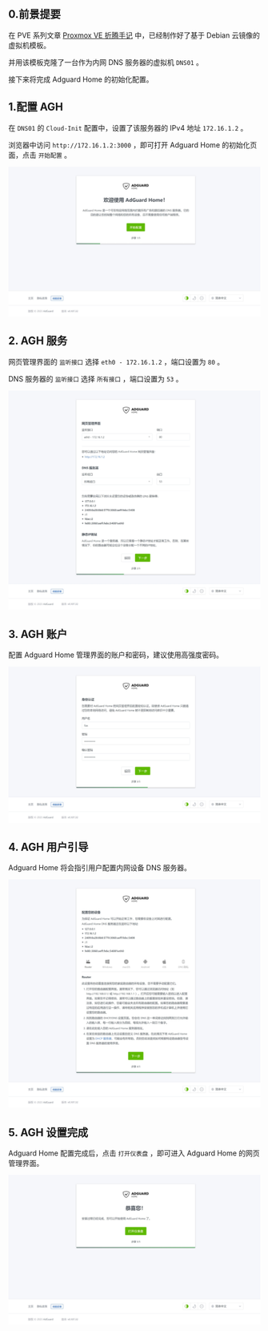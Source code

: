 ## 0.前景提要

在 PVE 系列文章 [Proxmox VE 折腾手记](https://github.com/Frankilla-M/Pve_Notes) 中，已经制作好了基于 Debian 云镜像的虚拟机模板。  

并用该模板克隆了一台作为内网 DNS 服务器的虚拟机 `DNS01` 。  

接下来将完成 Adguard Home 的初始化配置。  

## 1.配置 AGH

在 `DNS01` 的 `Cloud-Init` 配置中，设置了该服务器的 IPv4 地址 `172.16.1.2` 。  

浏览器中访问 `http://172.16.1.2:3000` ，即可打开 Adguard Home 的初始化页面，点击 `开始配置` 。  

![开始配置](img/p00/adh_install_start.jpeg)

## 2. AGH 服务

网页管理界面的 `监听接口` 选择 `eth0 - 172.16.1.2` ，端口设置为 `80` 。  

DNS 服务器的 `监听接口` 选择 `所有接口` ，端口设置为 `53` 。  

![配置AGH服务](img/p00/adh_install_service.jpeg)

## 3. AGH 账户

配置 Adguard Home 管理界面的账户和密码，建议使用高强度密码。  

![创建AGH账户](img/p00/adh_install_user.jpeg)

## 4. AGH 用户引导

Adguard Home 将会指引用户配置内网设备 DNS 服务器。  

![AGH用户引导](img/p00/adh_install_device.jpeg)

## 5. AGH 设置完成

Adguard Home 配置完成后，点击 `打开仪表盘` ，即可进入 Adguard Home 的网页管理界面。  

![AGH配置完成](img/p00/adh_install_finish.jpeg)

